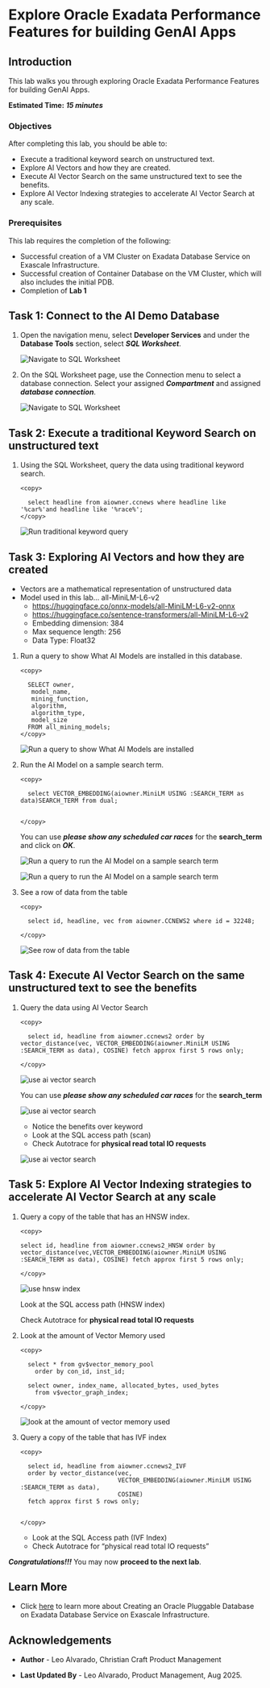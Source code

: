 # Explore Oracle Exadata Performance Features for building GenAI Apps

## Introduction

This lab walks you through exploring Oracle Exadata Performance Features for building GenAI Apps.
 

**Estimated Time:** ***15 minutes***

### **Objectives**

After completing this lab, you should be able to:

* Execute a traditional keyword search on unstructured text. 
* Explore AI Vectors and how they are created.
* Execute AI Vector Search on the same unstructured text to see the benefits.
* Explore AI Vector Indexing strategies to accelerate AI Vector Search at any scale.


### **Prerequisites**

This lab requires the completion of the following:

* Successful creation of a VM Cluster on Exadata Database Service on Exascale Infrastructure.
* Successful creation of Container Database on the VM Cluster, which will also includes the initial PDB.
* Completion of **Lab 1**

## Task 1: Connect to the AI Demo Database


1. Open the navigation menu, select **Developer Services** and under the **Database Tools** section, select ***SQL Worksheet***.

   ![Navigate to SQL Worksheet](./images/navigate-sql-worksheet.png "Navigate to SQL Worksheet")

2. On the SQL Worksheet page, use the Connection menu to select a database connection. Select your assigned ***Compartment*** and assigned ***database connection***.

   ![Navigate to SQL Worksheet](./images/select-connection.png "Navigate to SQL Worksheet")


## Task 2: Execute a traditional Keyword Search on unstructured text

1. Using the SQL Worksheet, query the data using traditional keyword search.

    ```
    <copy>

      select headline from aiowner.ccnews where headline like '%car%'and headline like '%race%';
    </copy>
    ```
   
   ![Run traditional keyword query](./images/run-traditional-keyword.png "Run traditional keyword query")

## Task 3: Exploring AI Vectors and how they are created

* Vectors are a mathematical representation of unstructured data
* Model used in this lab… all-MiniLM-L6-v2
   * https://huggingface.co/onnx-models/all-MiniLM-L6-v2-onnx
   * https://huggingface.co/sentence-transformers/all-MiniLM-L6-v2
   * Embedding dimension: 384
   * Max sequence length: 256
   * Data Type: Float32

1. Run a query to show What AI Models are installed in this database.
   
    ```
    <copy>

      SELECT owner,
       model_name, 
       mining_function,
       algorithm,
       algorithm_type, 
       model_size
      FROM all_mining_models; 
    </copy>
    ```
   
   ![Run a query to show What AI Models are installed](./images/ai-models.png "Run a query to show What AI Models are installed")

2. Run the AI Model on a sample search term.
   
    ```
    <copy>

      select VECTOR_EMBEDDING(aiowner.MiniLM USING :SEARCH_TERM as data)SEARCH_TERM from dual;
      

    </copy>
    ```

   You can use ***please show any scheduled car races*** for the **search_term** and click on ***OK***.

   ![Run a query to run the AI Model on a sample search term](./images/search-keyword.png "Run a query to run the AI Model on a sample search term")

   ![Run a query to run the AI Model on a sample search term](./images/vector-results.png "Run a query to run the AI Model on a sample search term")


3. See a row of data from the table

    ```
    <copy>

      select id, headline, vec from aiowner.CCNEWS2 where id = 32248;
   
    </copy>
    ```
   
   ![See row of data from the table](./images/headline-to-vector.png "See row of data from the table")
   




## Task 4: Execute AI Vector Search on the same unstructured text to see the benefits

1. Query the data using AI Vector Search
   
    ```
    <copy>

      select id, headline from aiowner.ccnews2 order by vector_distance(vec, VECTOR_EMBEDDING(aiowner.MiniLM USING :SEARCH_TERM as data), COSINE) fetch approx first 5 rows only;

    </copy>
    ```
   ![use ai vector search](./images/ai-vector-search.png "use ai vector search")

   You can use ***please show any scheduled car races*** for the **search_term**


   ![use ai vector search](./images/ai-vector-search-results.png "use ai vector search")

   * Notice the benefits over keyword
   * Look at the SQL access path (scan)
   * Check Autotrace for **physical read total IO requests**
   
   ![use ai vector search](./images/ai-vector-search-results-explain-plan.png "use ai vector search")


## Task 5: Explore AI Vector Indexing strategies to accelerate AI Vector Search at any scale

1. Query a copy of the table that has an HNSW index.

   
      ```
      <copy>

      select id, headline from aiowner.ccnews2_HNSW order by vector_distance(vec,VECTOR_EMBEDDING(aiowner.MiniLM USING :SEARCH_TERM as data), COSINE) fetch approx first 5 rows only;
      
      </copy>
      ```
   ![use hnsw index](./images/hsnw.png "use hnsw index")

   Look at the SQL access path (HNSW index)
   
   Check Autotrace for **physical read total IO requests**
   

2. Look at the amount of Vector Memory used
   
    ```
    <copy>

      select * from gv$vector_memory_pool
        order by con_id, inst_id;
      
      select owner, index_name, allocated_bytes, used_bytes
        from v$vector_graph_index;
   
    </copy>

    ```

    ![look at the amount of vector memory used](./images/vector-memory-used.png "look at the amount of vector memory used")

3. Query a copy of the table that has IVF index
   
    ```
    <copy>

      select id, headline from aiowner.ccnews2_IVF
      order by vector_distance(vec, 
                               VECTOR_EMBEDDING(aiowner.MiniLM USING :SEARCH_TERM as data), 
                               COSINE) 
      fetch approx first 5 rows only;


    </copy>

    ```

   * Look at the SQL Access path (IVF Index)
   * Check Autotrace for “physical read total IO requests”
    
    
    
***Congratulations!!!*** You may now **proceed to the next lab**. 


## Learn More

* Click [here](https://docs.public.oneportal.content.oci.oraclecloud.com/en-us/iaas/exadata/doc/ecc-create-first-db.html) to learn more about Creating an Oracle Pluggable Database on Exadata Database Service on Exascale Infrastructure.


## Acknowledgements

* **Author** - Leo Alvarado, Christian Craft  Product Management

* **Last Updated By** - Leo Alvarado, Product Management, Aug 2025.
